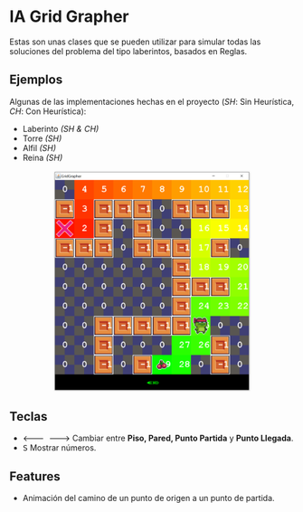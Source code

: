 # IA Grid Grapher

Estas son unas clases que se pueden utilizar para simular todas las soluciones del problema del tipo laberintos, basados en Reglas.

## Ejemplos

Algunas de las implementaciones hechas en el proyecto (_SH_: Sin Heurística, _CH_: Con Heurística):

* Laberinto _(SH & CH)_
* Torre _(SH)_
* Alfil _(SH)_
* Reina _(SH)_




<div align="center">
	<img width="350"  src="Screenshots/screenshot.png" alt="screen">
</div>


## Teclas
* <kbd>🡐 </kbd> <kbd>🡒</kbd> Cambiar entre **Piso, Pared, Punto Partida** y **Punto Llegada**.
* <kbd>S</kbd> Mostrar números.

## Features
* Animación del camino de un punto de origen a un punto de partida.


